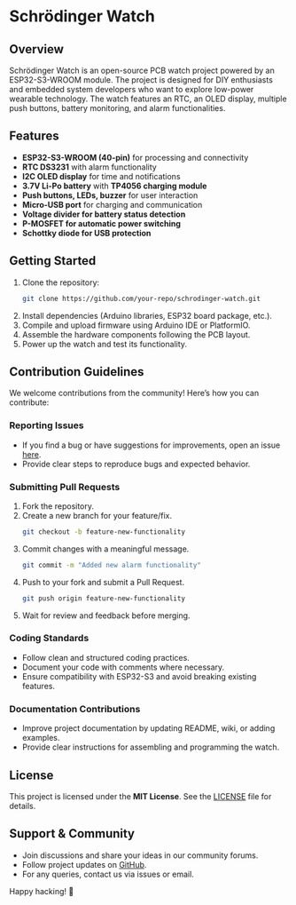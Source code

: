 # Schrödinger Watch

## Overview
Schrödinger Watch is an open-source PCB watch project powered by an ESP32-S3-WROOM module. The project is designed for DIY enthusiasts and embedded system developers who want to explore low-power wearable technology. The watch features an RTC, an OLED display, multiple push buttons, battery monitoring, and alarm functionalities.

## Features
- **ESP32-S3-WROOM (40-pin)** for processing and connectivity
- **RTC DS3231** with alarm functionality
- **I2C OLED display** for time and notifications
- **3.7V Li-Po battery** with **TP4056 charging module**
- **Push buttons, LEDs, buzzer** for user interaction
- **Micro-USB port** for charging and communication
- **Voltage divider for battery status detection**
- **P-MOSFET for automatic power switching**
- **Schottky diode for USB protection**

## Getting Started
1. Clone the repository:
   ```sh
   git clone https://github.com/your-repo/schrodinger-watch.git
   ```
2. Install dependencies (Arduino libraries, ESP32 board package, etc.).
3. Compile and upload firmware using Arduino IDE or PlatformIO.
4. Assemble the hardware components following the PCB layout.
5. Power up the watch and test its functionality.

## Contribution Guidelines
We welcome contributions from the community! Here’s how you can contribute:

### Reporting Issues
- If you find a bug or have suggestions for improvements, open an issue [here](https://github.com/your-repo/schrodinger-watch/issues).
- Provide clear steps to reproduce bugs and expected behavior.

### Submitting Pull Requests
1. Fork the repository.
2. Create a new branch for your feature/fix.
   ```sh
   git checkout -b feature-new-functionality
   ```
3. Commit changes with a meaningful message.
   ```sh
   git commit -m "Added new alarm functionality"
   ```
4. Push to your fork and submit a Pull Request.
   ```sh
   git push origin feature-new-functionality
   ```
5. Wait for review and feedback before merging.

### Coding Standards
- Follow clean and structured coding practices.
- Document your code with comments where necessary.
- Ensure compatibility with ESP32-S3 and avoid breaking existing features.

### Documentation Contributions
- Improve project documentation by updating README, wiki, or adding examples.
- Provide clear instructions for assembling and programming the watch.

## License
This project is licensed under the **MIT License**. See the [LICENSE](LICENSE) file for details.

## Support & Community
- Join discussions and share your ideas in our community forums.
- Follow project updates on [GitHub](https://github.com/your-repo/schrodinger-watch).
- For any queries, contact us via issues or email.

Happy hacking! 🚀

